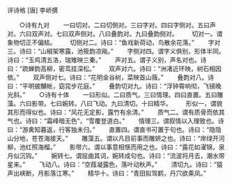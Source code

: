评诗格 [唐] 李峤撰


　　○诗有九对
　　一曰切对。二曰切侧对。三曰字对。四曰字侧对。五曰声对。六曰双声对。七曰双声侧对。八曰叠韵对。九曰叠韵侧对。
　　切对一。谓象物切正不偏枯。
　　切侧对二。诗曰：“鱼戏新荷动，鸟散余花落。”
　　字对三。诗曰：“山椒架寒露，池筱韵凉飚。”
　　字侧对四。谓字义俱别，形体半同。诗曰：“玉鸡清五洛，瑞雉映三秦。”
　　声对五。谓子义别，声名对也。诗曰：“疏蝉韵高柳，密茑挂深松。”
　　双声对六。诗曰：“洲渚近环映，树石相因依。”
　　双声侧对七。诗曰：“花明金谷树，菜映首山薇。”
　　叠韵对八。诗曰：“平明披黼帐，窈窕步花庭。”
　　叠韵切对九。诗曰：“浮钟霄响彻，飞镜晚光斜。”
　　○诗有十体
　　一曰形似。二曰质气。三曰情理。四曰直置。五曰雕藻。六曰影带。七曰婉转。八曰飞动。九曰清切。十曰精华。
　　形似一，谓貌其形而得似也。诗曰：“风花无定影，露竹有余清。”
　　质气二。谓有质骨而依其气也。诗曰：“霜峰暗无色”，“雪覆登道白。”
　　情理三。谓叙情以入理致也。诗曰：“游禽知暮返，行客独未归。”
　　直置四。谓直书可置于句也。诗曰：“隐隐山分地，苍苍海接天。”
　　雕藻五。谓以凡目前事而雕妍之也。诗曰：“岸绿开河柳，池红照海榴。”
　　影带六。谓以事意相惬而用之也。诗曰：“露花如濯锦，泉月似沉钩。”
　　婉转七。谓屈曲其词，婉转成句也。诗曰：“流波将月去，潮水带星来。”
　　飞动八。诗曰：“空葭凝露色，落叶动秋声。”
　　清切九。诗曰：“猿声出峡断，月影落江寒。”
　　精华十。诗曰：“青田拟驾鹤，丹穴欲乘凤。”

